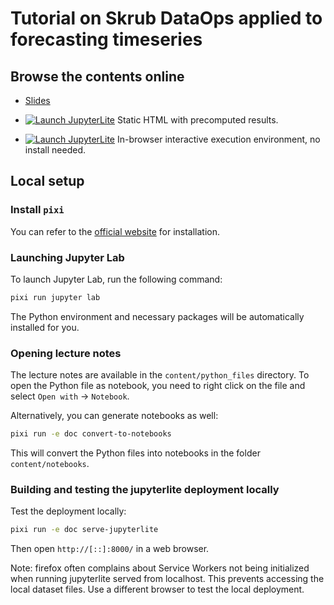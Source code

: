 # Tutorial on Skrub DataOps applied to forecasting timeseries

## Browse the contents online

- [Slides](https://skrub-data.org/EuroSciPy2025/slides/index.html)

- [![Launch JupyterLite](./book/images/jupyterbook_badge.svg 'Our JupyterBook
website')](skrub-data.org/EuroSciPy2025/)
Static HTML with precomputed results.

- [![Launch JupyterLite](./book/images/jupyterlite_badge.svg 'Our JupyterLite
website')](skrub-data.org/EuroSciPy2025/jupyterlite/lab)
In-browser interactive execution environment, no install needed.

## Local setup

### Install `pixi`

You can refer to the [official website](https://pixi.sh/latest/#installation) for
installation.

### Launching Jupyter Lab

To launch Jupyter Lab, run the following command:

```bash
pixi run jupyter lab
```

The Python environment and necessary packages will be automatically installed for you.

### Opening lecture notes

The lecture notes are available in the `content/python_files` directory. To open the
Python file as notebook, you need to right click on the file and select `Open with` ->
`Notebook`.

Alternatively, you can generate notebooks as well:

```bash
pixi run -e doc convert-to-notebooks
```

This will convert the Python files into notebooks in the folder `content/notebooks`.

### Building and testing the jupyterlite deployment locally

Test the deployment locally:

```bash
pixi run -e doc serve-jupyterlite
```

Then open `http://[::]:8000/` in a web browser.

Note: firefox often complains about Service Workers not being initialized when
running jupyterlite served from localhost. This prevents accessing the local
dataset files. Use a different browser to test the local deployment.
